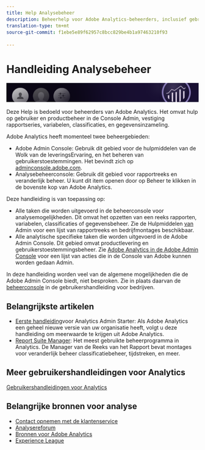 ```yaml
---
title: Help Analysebeheer
description: Beheerhelp voor Adobe Analytics-beheerders, inclusief gebruikers- en productbeheer in de beheerconsole, voor het instellen van rapportsuites, variabelen, classificaties en gegevensverzameling.
translation-type: tm+mt
source-git-commit: f1ebe5e89f62957c8bcc829be4b1a97463210f93

---
```



# Handleiding Analysebeheer

![Banner](/assets/doc_banner_admin.png)

Deze Help is bedoeld voor beheerders van Adobe Analytics. Het omvat hulp op gebruiker en productbeheer in de Console Admin, vestiging rapportseries, variabelen, classificaties, en gegevensinzameling.

Adobe Analytics heeft momenteel twee beheergebieden:

* Adobe Admin Console: Gebruik dit gebied voor de hulpmiddelen van de Wolk van de leveringsErvaring, en het beheren van gebruikerstoestemmingen. Het bevindt zich op [adminconsole.adobe.com](https://adminconsole.adobe.com).
* Analysebeheerconsole: Gebruik dit gebied voor rapportreeks en veranderlijk beheer. U kunt dit item openen door op Beheer te klikken in de bovenste kop van Adobe Analytics.

Deze handleiding is van toepassing op:

* Alle taken die worden uitgevoerd in de beheerconsole voor analysemogelijkheden. Dit omvat het opzetten van een reeks rapporten, variabelen, classificaties of gegevensbeheer. Zie de Hulpmiddelen [van](admin/c-admin-tools.md) Admin voor een lijst van rapportreeks en bedrijfmontages beschikbaar.
* Alle analytische specifieke taken die worden uitgevoerd in de Adobe Admin Console. Dit gebied omvat productlevering en gebruikerstoestemmingsbeheer. Zie [Adobe Analytics in de Adobe Admin Console](admin-console/home.md) voor een lijst van acties die in de Console van Adobe kunnen worden gedaan Admin.

In deze handleiding worden veel van de algemene mogelijkheden die de Adobe Admin Console biedt, niet besproken. Zie in plaats daarvan de [beheerconsole](https://helpx.adobe.com/enterprise/using/admin-console.html) in de gebruikershandleiding voor bedrijven.

## Belangrijkste artikelen

* [Eerste handleiding](admin-console/first-admin-guide.md)voor Analytics Admin Starter: Als Adobe Analytics een geheel nieuwe versie van uw organisatie heeft, volgt u deze handleiding om meerwaarde te krijgen uit Adobe Analytics.
* [Report Suite Manager](c-manage-report-suites/report-suites-admin.md): Het meest gebruikte beheerprogramma in Analytics. De Manager van de Reeks van het Rapport bevat montages voor veranderlijk beheer classificatiebeheer, tijdstreken, en meer.

## Meer gebruikershandleidingen voor Analytics

[Gebruikershandleidingen voor Analytics](/help/landing/home.md)

## Belangrijke bronnen voor analyse

* [Contact opnemen met de klantenservice](https://helpx.adobe.com/contact/enterprise-support.ec.html)
* [Analysereforum](https://forums.adobe.com/community/experience-cloud/analytics-cloud/analytics)
* [Bronnen voor Adobe Analytics](https://forums.adobe.com/message/10660755)
* [Experience League](https://landing.adobe.com/experience-league/)
